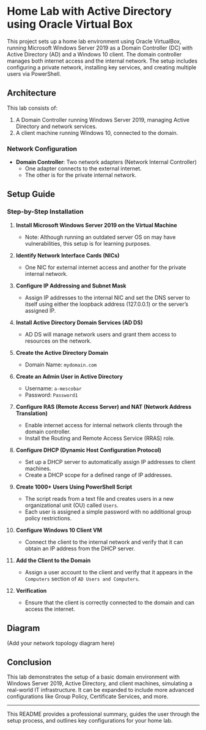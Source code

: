 # Home Lab with Active Directory using Oracle Virtual Box

This project sets up a home lab environment using Oracle VirtualBox, running Microsoft Windows Server 2019 as a Domain Controller (DC) with Active Directory (AD) and a Windows 10 client. The domain controller manages both internet access and the internal network. The setup includes configuring a private network, installing key services, and creating multiple users via PowerShell.

## Architecture

This lab consists of:
1. A Domain Controller running Windows Server 2019, managing Active Directory and network services.
2. A client machine running Windows 10, connected to the domain.

### Network Configuration
- **Domain Controller**: Two network adapters (Network Internal Controller)
  - One adapter connects to the external internet.
  - The other is for the private internal network.

## Setup Guide

### Step-by-Step Installation

1. **Install Microsoft Windows Server 2019 on the Virtual Machine**
   - Note: Although running an outdated server OS on may have vulnerabilities, this setup is for learning purposes.

2. **Identify Network Interface Cards (NICs)**
   - One NIC for external internet access and another for the private internal network.

3. **Configure IP Addressing and Subnet Mask**
   - Assign IP addresses to the internal NIC and set the DNS server to itself using either the loopback address (127.0.0.1) or the server’s assigned IP.

4. **Install Active Directory Domain Services (AD DS)**
   - AD DS will manage network users and grant them access to resources on the network.

5. **Create the Active Directory Domain**
   - Domain Name: `mydomain.com`

6. **Create an Admin User in Active Directory**
   - Username: `a-mescobar`
   - Password: `Password1`

7. **Configure RAS (Remote Access Server) and NAT (Network Address Translation)**
   - Enable internet access for internal network clients through the domain controller.
   - Install the Routing and Remote Access Service (RRAS) role.

8. **Configure DHCP (Dynamic Host Configuration Protocol)**
   - Set up a DHCP server to automatically assign IP addresses to client machines.
   - Create a DHCP scope for a defined range of IP addresses.

9. **Create 1000+ Users Using PowerShell Script**
   - The script reads from a text file and creates users in a new organizational unit (OU) called `Users`.
   - Each user is assigned a simple password with no additional group policy restrictions.

10. **Configure Windows 10 Client VM**
    - Connect the client to the internal network and verify that it can obtain an IP address from the DHCP server.

11. **Add the Client to the Domain**
    - Assign a user account to the client and verify that it appears in the `Computers` section of `AD Users and Computers`.

12. **Verification**
    - Ensure that the client is correctly connected to the domain and can access the internet.

## Diagram

(Add your network topology diagram here)

## Conclusion

This lab demonstrates the setup of a basic domain environment with Windows Server 2019, Active Directory, and client machines, simulating a real-world IT infrastructure. It can be expanded to include more advanced configurations like Group Policy, Certificate Services, and more.

---

This README provides a professional summary, guides the user through the setup process, and outlines key configurations for your home lab.
